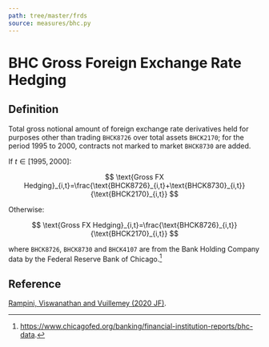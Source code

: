 ```yaml
---
path: tree/master/frds
source: measures/bhc.py
---
```


# BHC Gross Foreign Exchange Rate Hedging

## Definition

Total gross notional amount of foreign exchange rate derivatives held for purposes other than trading `BHCK8726` over total assets `BHCK2170`; for the period 1995 to 2000, contracts not marked to market `BHCK8730` are added.

If $t \in [1995, 2000]$:

$$
\text{Gross FX Hedging}_{i,t}=\frac{\text{BHCK8726}_{i,t}+\text{BHCK8730}_{i,t}}{\text{BHCK2170}_{i,t}}
$$

Otherwise:

$$
\text{Gross FX Hedging}_{i,t}=\frac{\text{BHCK8726}_{i,t}}{\text{BHCK2170}_{i,t}}
$$

where `BHCK8726`, `BHCK8730` and `BHCK4107` are from the Bank Holding Company data by the Federal Reserve Bank of Chicago.[^1] 

[^1]: https://www.chicagofed.org/banking/financial-institution-reports/bhc-data.

## Reference

[Rampini, Viswanathan and Vuillemey (2020 JF)](https://doi.org/10.1111/jofi.12868).